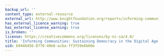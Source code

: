 ```yaml
---
backup_url: ''
content_type: external-resource
external_url: http://www.knightfoundation.org/reports/informing-communities-sustaining-democracy-digital
has_external_licence_warning: true
has_external_license_warning: true
is_broken: ''
license: https://creativecommons.org/licenses/by-nc-sa/4.0/
title: 'Informing Communities: Sustaining Democracy in the Digital Age'
uid: b9446456-8770-40e6-acba-ff3f59e6b60e
---
```

